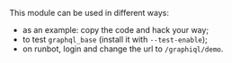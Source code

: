 This module can be used in different ways:

- as an example: copy the code and hack your way;
- to test `graphql_base` (install it with `--test-enable`);
- on runbot, login and change the url to `/graphiql/demo`.
